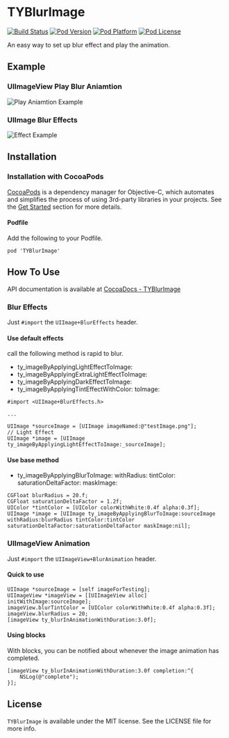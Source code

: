 TYBlurImage
=========
[![Build Status](http://img.shields.io/travis/luckytianyiyan/TYBlurImage/master.svg?style=flat)](https://travis-ci.org/luckytianyiyan/TYBlurImage)
[![Pod Version](http://img.shields.io/cocoapods/v/TYBlurImage.svg?style=flat)](http://cocoadocs.org/docsets/TYBlurImage/)
[![Pod Platform](http://img.shields.io/cocoapods/p/TYBlurImage.svg?style=flat)](http://cocoadocs.org/docsets/TYBlurImage/)
[![Pod License](http://img.shields.io/cocoapods/l/TYBlurImage.svg?style=flat)](https://www.apache.org/licenses/LICENSE-2.0.html)

An easy way to set up blur effect and play the animation.

## Example

### UIImageView Play Blur Aniamtion

![Play Aniamtion Example](https://raw.githubusercontent.com/luckytianyiyan/TYBlurImage/master/README-Res/BlurImageView.gif)

### UIImage Blur Effects

![Effect Example](https://raw.githubusercontent.com/luckytianyiyan/TYBlurImage/master/README-Res/BlurImage.gif)

## Installation

### Installation with CocoaPods

[CocoaPods](http://cocoapods.org/) is a dependency manager for Objective-C, which automates and simplifies the process of using 3rd-party libraries in your projects. See the [Get Started](http://cocoapods.org/#get_started) section for more details.

#### Podfile

Add the following to your Podfile.

```
pod 'TYBlurImage'
```

## How To Use

API documentation is available at [CocoaDocs - TYBlurImage](http://cocoadocs.org/docsets/TYBlurImage/)

### Blur Effects

Just `#import` the `UIImage+BlurEffects` header.

#### Use default effects

call the following method is rapid to blur.

* ty_imageByApplyingLightEffectToImage:
* ty_imageByApplyingExtraLightEffectToImage:
* ty_imageByApplyingDarkEffectToImage:
* ty_imageByApplyingTintEffectWithColor: toImage:

```
#import <UIImage+BlurEffects.h>

...

UIImage *sourceImage = [UIImage imageNamed:@"testImage.png"];
// Light Effect
UIImage *image = [UIImage ty_imageByApplyingLightEffectToImage:_sourceImage];
```

#### Use base method

- ty_imageByApplyingBlurToImage: withRadius: tintColor: saturationDeltaFactor: maskImage:

```
CGFloat blurRadius = 20.f;
CGFloat saturationDeltaFactor = 1.2f;
UIColor *tintColor = [UIColor colorWithWhite:0.4f alpha:0.3f];
UIImage *image = [UIImage ty_imageByApplyingBlurToImage:sourceImage withRadius:blurRadius tintColor:tintColor saturationDeltaFactor:saturationDeltaFactor maskImage:nil];
```

### UIImageView Animation

Just `#import` the `UIImageView+BlurAnimation` header.

#### Quick to use

```
UIImage *sourceImage = [self imageForTesting];
UIImageView *imageView = [[UIImageView alloc] initWithImage:sourceImage];
imageView.blurTintColor = [UIColor colorWithWhite:0.4f alpha:0.3f];
imageView.blurRadius = 20;
[imageView ty_blurInAnimationWithDuration:3.0f];
```
#### Using blocks

With blocks, you can be notified about whenever the image animation has completed.

```
[imageView ty_blurInAnimationWithDuration:3.0f completion:^{
	NSLog(@"complete");
}];
```

## License

`TYBlurImage` is available under the MIT license. See the LICENSE file for more info.
